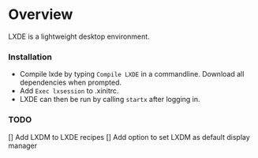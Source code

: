 # Overview

LXDE is a lightweight desktop environment.

### Installation
* Compile lxde by typing `Compile LXDE` in a commandline. Download all dependencies when prompted. 
* Add `Exec lxsession` to .xinitrc.
* LXDE can then be run by calling `startx` after logging in.


### TODO
[] Add LXDM to LXDE recipes
[] Add option to set LXDM as default display manager 





